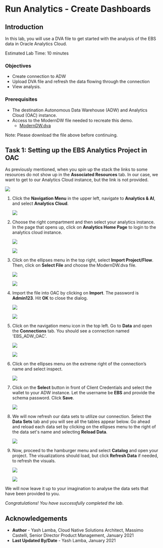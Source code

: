 # Run Analytics - Create Dashboards

## Introduction

In this lab, you will use a DVA file to get started with the analysis of the EBS data in Oracle Analytics Cloud.

Estimated Lab Time: 10 minutes

### Objectives

- Create connection to ADW  
- Upload DVA file and refresh the data flowing through the connection
- View analysis.

### Prerequisites

- The destination Autonomous Data Warehouse (ADW) and Analytics Cloud (OAC) instance.
- Access to the ModernDW file needed to recreate this demo. 
    - [ModernDW.dva](https://objectstorage.us-ashburn-1.oraclecloud.com/p/wNan67ma5LtOoO2y_BGjMWVD6xj-LzNQNRZ8BX9qgsAdv14U2XCiSCPHoTfzLpCT/n/oradbclouducm/b/bucket-20200907-1650/o/ModernDW.dva)

Note: Please download the file above before continuing.

## Task 1: Setting up the EBS Analytics Project in OAC

As previously mentioned, when you spin up the stack the links to some resources do not show up in the **Associated Resources** tab. In our case, we want to get to our Analytics Cloud instance, but the link is not provided.

![](./images/5.31.png " ")

1. Click the **Navigation Menu** in the upper left, navigate to **Analytics & AI**, and select **Analytics Cloud**. 
	
	![](https://raw.githubusercontent.com/oracle/learning-library/master/common/images/console/analytics-oac.png " ")

2. Choose the right compartment and then select your analytics instance. In the page that opens up, click on **Analytics Home Page** to login to the analytics cloud instance.

    ![](./images/5.35.png " ")

    ![](./images/5.36.png " ")

3. Click on the ellipses menu in the top right, select **Import Project/Flow**. Then, click on **Select File** and choose the ModernDW.dva file.

    ![](./images/5.3.png " ")
    
    ![](./images/5.4.png " ")

3.  Import the file into OAC by clicking on **Import**. The password is **Admin123**. Hit **OK** to close the dialog. 

    ![](./images/5.5.png " ")
    
    ![](./images/5.6.png " ")

4. Click on the navigation menu icon in the top left. Go to **Data** and open the **Connections** tab. You should see a connection named 'EBS\_ADW\_OAC'. 

    ![](./images/5.7.png " ")
    
    ![](./images/5.7a.png " ")

5. Click on the ellipses menu on the extreme right of the connection’s name and select inspect.

     ![](./images/5.7b.png " ")

6. Click on the **Select** button in front of Client Credentials and select the wallet to your ADW instance. Let the username be **EBS** and provide the schema password. Click **Save**.

    ![](./images/5.8.png " ")

7. We will now refresh our data sets to utilize our connection. Select the **Data Sets** tab and you will see all the tables appear below. Go ahead and reload each data set by clicking on the ellipses menu to the right of the data set's name and selecting **Reload Data**.

    ![](./images/5.9.png " ")

8. Now, proceed to the hamburger menu and select **Catalog** and open your project. The visualizations should load, but click **Refresh Data** if needed, to refresh the visuals.

    ![](./images/5.10.png " ")
    
    ![](./images/5.10a.png " ")

We will now leave it up to your imagination to analyse the data sets that have been provided to you.

*Congratulations! You have successfully completed the lab*.

## Acknowledgements
- **Author** - Yash Lamba, Cloud Native Solutions Architect, Massimo Castelli, Senior Director Product Management, January 2021
- **Last Updated By/Date** - Yash Lamba, January 2021

